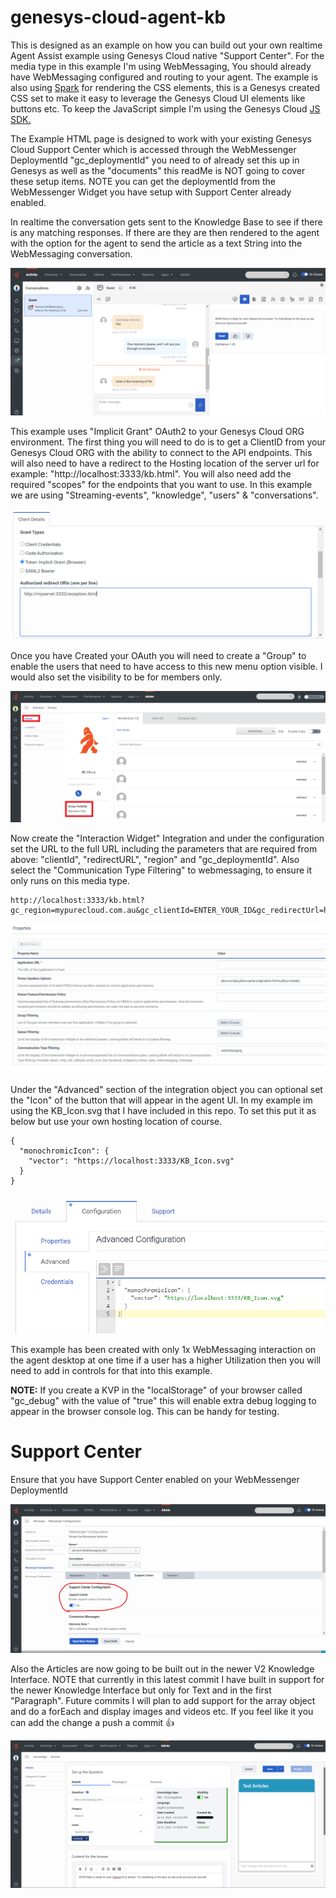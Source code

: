 # genesys-cloud-agent-kb

This is designed as an example on how you can build out your own realtime Agent Assist example using Genesys Cloud native "Support Center". For the media type in this example I'm using WebMessaging, You should already have WebMessaging configured and routing to your agent. The example is also using [Spark](https://spark.genesys.com/7978beca0/p/31f4cc-spark) for rendering the CSS elements, this is a Genesys created CSS set to make it easy to leverage the Genesys Cloud UI elements like buttons etc. To keep the JavaScript simple I'm using the Genesys Cloud [JS SDK.](https://developer.genesys.cloud/api/rest/client-libraries/javascript/)

The Example HTML page is designed to work with your existing Genesys Cloud Support Center which is accessed through the WebMessenger DeploymentId "gc_deploymentId" you need to of already set this up in Genesys as well as the "documents" this readMe is NOT going to cover these setup items. NOTE you can get the deploymentId from the WebMessenger Widget you have setup with Support Center already enabled.

In realtime the conversation gets sent to the Knowledge Base to see if there is any matching responses. If there are they are then rendered to the agent with the option for the agent to send the article as a text String into the WebMessaging conversation.

![](/docs/images/screenShot1.png?raw=true)

This example uses "Implicit Grant" OAuth2 to your Genesys Cloud ORG environment. The first thing you will need to do is to get a ClientID from your Genesys Cloud ORG with the ability to connect to the API endpoints. This will also need to have a redirect to the Hosting location of the server url for example: "http://localhost:3333/kb.html". You will also need add the required "scopes" for the endpoints that you want to use. In this example we are using "Streaming-events", "knowledge", "users" & "conversations".

![](/docs/images/screenShot2.png?raw=true)

Once you have Created your OAuth you will need to create a "Group" to enable the users that need to have access to this new menu option visible. I would also set the visibility to be for members only. 

![](/docs/images/screenShot3.png?raw=true)

Now create the "Interaction Widget" Integration and under the configuration set the URL to the full URL including the parameters that are required from above: "clientId", "redirectURL", "region" and "gc_deploymentId". Also select the "Communication Type Filtering" to webmessaging, to ensure it only runs on this media type.

```
http://localhost:3333/kb.html?gc_region=mypurecloud.com.au&gc_clientId=ENTER_YOUR_ID&gc_redirectUrl=http://localhost:3333/kb.html&gc_deplymentId=ENTER_YOUR_ID
```

![](/docs/images/screenShot4.png?raw=true)

Under the "Advanced" section of the integration object you can optional set the "Icon" of the button that will appear in the agent UI. In my example im using the KB_Icon.svg that I have included in this repo. To set this put it as below but use your own hosting location of course.

```
{
  "monochromicIcon": {
    "vector": "https://localhost:3333/KB_Icon.svg"
  }
}
```

![](/docs/images/screenShot5.png?raw=true)

This example has been created with only 1x WebMessaging interaction on the agent desktop at one time if a user has a higher Utilization then you will need to add in controls for that into this example.

**NOTE:** If you create a KVP in the "localStorage" of your browser called "gc_debug" with the value of "true" this will enable extra debug logging to appear in the browser console log. This can be handy for testing. 

# Support Center

Ensure that you have Support Center enabled on your WebMessenger DeploymentId

![](/docs/images/screenShot6.png?raw=true)

Also the Articles are now going to be built out in the newer V2 Knowledge Interface. NOTE that currently in this latest commit I have built in support for the newer Knowledge Interface but only for Text and in the first "Paragraph". Future commits I will plan to add support for the array object and do a forEach and display images and videos etc. If you feel like it you can add the change a push a commit 👍

![](/docs/images/screenShot7.png?raw=true)
